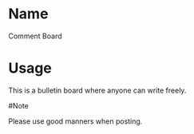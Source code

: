 # Name

Comment Board

# Usage

This is a bulletin board where anyone can write freely.

#Note

Please use good manners when posting.
